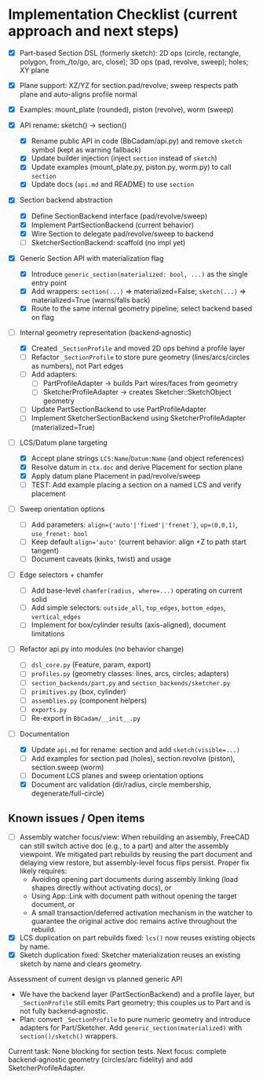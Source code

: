 # Implementation Checklist (current approach and next steps)

- [x] Part-based Section DSL (formerly sketch): 2D ops (circle, rectangle, polygon, from_/to/go, arc, close); 3D ops (pad, revolve, sweep); holes; XY plane
- [x] Plane support: XZ/YZ for section.pad/revolve; sweep respects path plane and auto-aligns profile normal
- [x] Examples: mount_plate (rounded), piston (revolve), worm (sweep)

- [x] API rename: sketch() → section()
  - [x] Rename public API in code (BbCadam/api.py) and remove `sketch` symbol (kept as warning fallback)
  - [x] Update builder injection (inject `section` instead of `sketch`)
  - [x] Update examples (mount_plate.py, piston.py, worm.py) to call `section`
  - [x] Update docs (`api.md` and README) to use `section`

- [x] Section backend abstraction
  - [x] Define SectionBackend interface (pad/revolve/sweep)
  - [x] Implement PartSectionBackend (current behavior)
  - [x] Wire Section to delegate pad/revolve/sweep to backend
  - [ ] SketcherSectionBackend: scaffold (no impl yet)

- [x] Generic Section API with materialization flag
  - [x] Introduce `generic_section(materialized: bool, ...)` as the single entry point
  - [x] Add wrappers: `section(...)` ⇒ materialized=False; `sketch(...)` ⇒ materialized=True (warns/falls back)
  - [x] Route to the same internal geometry pipeline; select backend based on flag

- [ ] Internal geometry representation (backend‑agnostic)
  - [x] Created `_SectionProfile` and moved 2D ops behind a profile layer
  - [ ] Refactor `_SectionProfile` to store pure geometry (lines/arcs/circles as numbers), not Part edges
  - [ ] Add adapters:
    - [ ] PartProfileAdapter → builds Part wires/faces from geometry
    - [ ] SketcherProfileAdapter → creates Sketcher::SketchObject geometry
  - [ ] Update PartSectionBackend to use PartProfileAdapter
  - [ ] Implement SketcherSectionBackend using SketcherProfileAdapter (materialized=True)

- [ ] LCS/Datum plane targeting
  - [x] Accept plane strings `LCS:Name`/`Datum:Name` (and object references)
  - [x] Resolve datum in `ctx.doc` and derive Placement for section plane
  - [x] Apply datum plane Placement in pad/revolve/sweep
  - [ ] TEST: Add example placing a section on a named LCS and verify placement

- [ ] Sweep orientation options
  - [ ] Add parameters: `align={'auto'|'fixed'|'frenet'}`, `up=(0,0,1)`, `use_frenet: bool`
  - [ ] Keep default `align='auto'` (current behavior: align +Z to path start tangent)
  - [ ] Document caveats (kinks, twist) and usage

- [ ] Edge selectors + chamfer
  - [ ] Add base-level `chamfer(radius, where=...)` operating on current solid
  - [ ] Add simple selectors: `outside_all`, `top_edges`, `bottom_edges`, `vertical_edges`
  - [ ] Implement for box/cylinder results (axis-aligned), document limitations

- [ ] Refactor api.py into modules (no behavior change)
  - [ ] `dsl_core.py` (Feature, param, export)
  - [ ] `profiles.py` (geometry classes: lines, arcs, circles; adapters)
  - [ ] `section_backends/part.py` and `section_backends/sketcher.py`
  - [ ] `primitives.py` (box, cylinder)
  - [ ] `assemblies.py` (component helpers)
  - [ ] `exports.py`
  - [ ] Re-export in `BbCadam/__init__.py`

- [ ] Documentation
  - [x] Update `api.md` for rename: section and add `sketch(visible=...)`
  - [ ] Add examples for section.pad (holes), section.revolve (piston), section.sweep (worm)
  - [ ] Document LCS planes and sweep orientation options
  - [x] Document arc validation (dir/radius, circle membership, degenerate/full-circle)

## Known issues / Open items
- [ ] Assembly watcher focus/view: When rebuilding an assembly, FreeCAD can still switch active doc (e.g., to a part) and alter the assembly viewpoint. We mitigated part rebuilds by reusing the part document and delaying view restore, but assembly-level focus flips persist. Proper fix likely requires:
  - Avoiding opening part documents during assembly linking (load shapes directly without activating docs), or
  - Using App::Link with document path without opening the target document, or
  - A small transaction/deferred activation mechanism in the watcher to guarantee the original active doc remains active throughout the rebuild.
- [x] LCS duplication on part rebuilds fixed: `lcs()` now reuses existing objects by name.
- [x] Sketch duplication fixed: Sketcher materialization reuses an existing sketch by name and clears geometry.

Assessment of current design vs planned generic API
- We have the backend layer (PartSectionBackend) and a profile layer, but `_SectionProfile` still emits Part geometry; this couples us to Part and is not fully backend‑agnostic.
- Plan: convert `_SectionProfile` to pure numeric geometry and introduce adapters for Part/Sketcher. Add `generic_section(materialized)` with `section()/sketch()` wrappers.

Current task: None blocking for section tests. Next focus: complete backend‑agnostic geometry (circles/arc fidelity) and add SketcherProfileAdapter.


